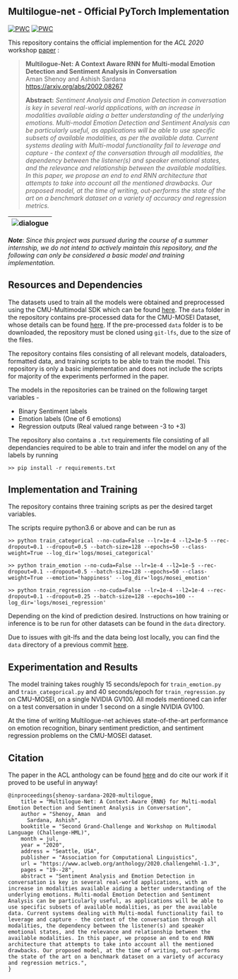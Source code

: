 ## Multilogue-net - Official PyTorch Implementation  
[![PWC](https://img.shields.io/endpoint.svg?url=https://paperswithcode.com/badge/multilogue-net-a-context-aware-rnn-for-multi/multimodal-sentiment-analysis-on-cmu-mosei-1)](https://paperswithcode.com/sota/multimodal-sentiment-analysis-on-cmu-mosei-1?p=multilogue-net-a-context-aware-rnn-for-multi) [![PWC](https://img.shields.io/endpoint.svg?url=https://paperswithcode.com/badge/multilogue-net-a-context-aware-rnn-for-multi-2/multimodal-sentiment-analysis-on-mosi)](https://paperswithcode.com/sota/multimodal-sentiment-analysis-on-mosi?p=multilogue-net-a-context-aware-rnn-for-multi-2)
  
This repository contains the official implemention for the *ACL 2020* workshop [paper](https://www.aclweb.org/anthology/2020.challengehml-1.3/)  :
> **Multilogue-Net: A Context Aware RNN for Multi-modal Emotion Detection and Sentiment Analysis in Conversation**<br>
> Aman Shenoy and Ashish Sardana<br>
> https://arxiv.org/abs/2002.08267  
>
> **Abstract:** *Sentiment Analysis and Emotion Detection in conversation is key in several real-world applications, with an increase in modalities available aiding a better understanding of the underlying emotions. Multi-modal Emotion Detection and Sentiment Analysis can be particularly useful, as applications will be able to use specific subsets of available modalities, as per the available data. Current systems dealing with Multi-modal functionality fail to leverage and capture - the context of the conversation through all modalities, the dependency between the listener(s) and speaker emotional states, and the relevance and relationship between the available modalities. In this paper, we propose an end to end RNN architecture that attempts to take into account all the mentioned drawbacks. Our proposed model, at the time of writing, out-performs the state of the art on a benchmark dataset on a variety of accuracy and regression metrics.*  

| ![dialogue](https://github.com/amanshenoy/multilogue-net/blob/master/diagrams/dialogue.jpg) |
|:-------------------------------------------------------------------------------------------:|


***Note***: *Since this project was pursued during the course of a summer internship, we do not intend to actively maintain this repository, and the following can only be considered a basic model and training implementation.*

## Resources and Dependencies

The datasets used to train all the models were obtained and preprocessed using the CMU-Multimodal SDK which can be found [here](https://github.com/A2Zadeh/CMU-MultimodalSDK). The `data` folder in the repository contains pre-processed data for the CMU-MOSEI Dataset, whose details can be found [here](https://www.aclweb.org/anthology/P18-1208/). If the pre-processed `data` folder is to be downloaded, the repository must be cloned using `git-lfs`, due to the size of the files.

The repository contains files consisting of all relevant models, dataloaders, formatted data, and training scripts to be able to train the model. This repository is only a basic implementation and does not include the scripts for majority of the experiments performed in the paper. 

The models in the repositories can be trained on the following target variables -  

* Binary Sentiment labels  
* Emotion labels (One of 6 emotions)
* Regression outputs (Real valued range between -3 to +3)  
  
The repository also contains a `.txt` requirements file consisting of all dependancies required to be able to train and infer the model on any of the labels by running

    >> pip install -r requirements.txt

## Implementation and Training

The repository contains three training scripts as per the desired target variables.  

The scripts require python3.6 or above and can be run as

    >> python train_categorical --no-cuda=False --lr=1e-4 --l2=1e-5 --rec-dropout=0.1 --dropout=0.5 --batch-size=128 --epochs=50 --class-weight=True --log_dir='logs/mosei_categorical'
  
    >> python train_emotion --no-cuda=False --lr=1e-4 --l2=1e-5 --rec-dropout=0.1 --dropout=0.5 --batch-size=128 --epochs=50 --class-weight=True --emotion='happiness' --log_dir='logs/mosei_emotion'
  
    >> python train_regression --no-cuda=False --lr=1e-4 --l2=1e-4 --rec-dropout=0.1 --dropout=0.25 --batch-size=128 --epochs=100 --log_dir='logs/mosei_regression'
    
Depending on the kind of prediction desired. Instructions on how training or inference is to be run for other datasets can be found in the `data` directory. 

Due to issues with git-lfs and the data being lost locally, you can find the `data` directory of a previous commit [here](https://github.com/amanshenoy/multilogue-net/tree/5d6b6ff8b1a26cf0762d6c1ca3a99917e881bf26/data). 

## Experimentation and Results 

The model training takes roughly 15 seconds/epoch for `train_emotion.py` and `train_categorical.py` and 40 seconds/epoch for `train_regression.py` on CMU-MOSEI, on a single NVIDIA GV100. All models mentioned can infer on a test conversation in under 1 second on a single NVIDIA GV100. 

At the time of writing Multilogue-net achieves state-of-the-art performance on emotion recognition, binary sentiment prediction, and sentiment regression problems on the CMU-MOSEI dataset.

## Citation

The paper in the ACL anthology can be found [here](https://www.aclweb.org/anthology/2020.challengehml-1.3/) and do cite our work if it proved to be useful in anyway!

``` 
@inproceedings{shenoy-sardana-2020-multilogue,
    title = "Multilogue-Net: A Context-Aware {RNN} for Multi-modal Emotion Detection and Sentiment Analysis in Conversation",
    author = "Shenoy, Aman  and
      Sardana, Ashish",
    booktitle = "Second Grand-Challenge and Workshop on Multimodal Language (Challenge-HML)",
    month = jul,
    year = "2020",
    address = "Seattle, USA",
    publisher = "Association for Computational Linguistics",
    url = "https://www.aclweb.org/anthology/2020.challengehml-1.3",
    pages = "19--28",
    abstract = "Sentiment Analysis and Emotion Detection in conversation is key in several real-world applications, with an increase in modalities available aiding a better understanding of the underlying emotions. Multi-modal Emotion Detection and Sentiment Analysis can be particularly useful, as applications will be able to use specific subsets of available modalities, as per the available data. Current systems dealing with Multi-modal functionality fail to leverage and capture - the context of the conversation through all modalities, the dependency between the listener(s) and speaker emotional states, and the relevance and relationship between the available modalities. In this paper, we propose an end to end RNN architecture that attempts to take into account all the mentioned drawbacks. Our proposed model, at the time of writing, out-performs the state of the art on a benchmark dataset on a variety of accuracy and regression metrics.",
}
```
